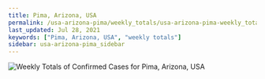 ```yaml
---
title: Pima, Arizona, USA
permalink: /usa-arizona-pima/weekly_totals/usa-arizona-pima-weekly_totals.html
last_updated: Jul 28, 2021
keywords: ["Pima, Arizona, USA", "weekly totals"]
sidebar: usa-arizona-pima_sidebar
---
```


![Weekly Totals of Confirmed Cases for Pima, Arizona, USA](/covid_tracker/images/graphs/usa-arizona-pima-weekly_totals_graph.png)
